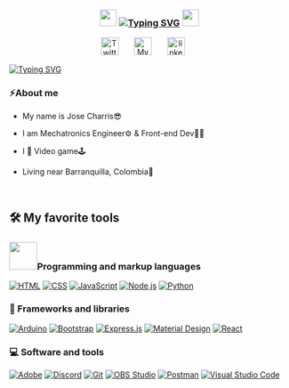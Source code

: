 <h3 align="center">
   <img src="https://media.tenor.com/GocCvG7hs78AAAAi/rocket-joypixels.gif" width="30">
   <a href="https://git.io/typing-svg"><img src="https://readme-typing-svg.demolab.com?font=Silkscreen&size=30&pause=1000&color=1002FF&background=AD055000&center=true&multiline=true&width=510&height=40&lines=WELCOME+TO+JOSE%C2%B4S+PROFILE!+" alt="Typing SVG" /></a>
  <img src="https://media.giphy.com/media/hvRJCLFzcasrR4ia7z/giphy.gif" width="30">
</h3>

<!-- Social icons section -->
<p align="center">
  <a href="https://twitter.com/jse_che"><img width="32px" alt="Twitter" title="Twitter" src="https://cdn-icons-png.flaticon.com/512/733/733579.png"/></a>
  &#8287;&#8287;&#8287;&#8287;&#8287;
  <a href="https://josecharris.vercel.app/"><img width="32px" alt="Mypage" title="Mypage" src="https://cdn-icons-png.flaticon.com/512/7781/7781521.png"></a>
  &#8287;&#8287;&#8287;&#8287;&#8287;
  <a href="https://www.linkedin.com/in/jos%C3%A9-charris-7a5a90206/"><img width="32px" alt="linkedin" title="My Linkedin" src="https://cdn-icons-png.flaticon.com/512/3536/3536505.png"/></a>
  &#8287;&#8287;&#8287;&#8287;&#8287;
</p>

<!-- Language -->
<p align="left">
<a href="https://git.io/typing-svg"><img src="https://readme-typing-svg.demolab.com?font=secular+one&duration=700&pause=1000&color=CA6612&background=FFFFFF00&vCenter=true&width=100&height=30&lines=Hola!;Hello!;Hallo!;Salut!;Ciao!;Ola!;%D0%BF%D1%80%D0%B8%D0%B2%D0%B5%D1%82;%E3%81%93%E3%82%93%E3%81%AB%E3%81%A1%E3%81%AF+;%E4%BD%A0%E5%A5%BD+" alt="Typing SVG" /></a>

### ⚡About me
* My name is Jose Charris😎

* I am Mechatronics Engineer⚙️ & Front-end Dev👨‍💻

* I 💖 Video game🕹

* Living near Barranquilla, Colombia🍃


</p>
<br/>

## 🛠️ My favorite tools

### <img src="https://media0.giphy.com/media/zhYSVCirREeIZtONCI/giphy.gif?cid=790b76118dac21751fbea7289e8d6e7c5f7eab185dc6101e&rid=giphy.gif&ct=s" width="50">Programming and markup languages

<p>
    <a href="https://github.com/search?q=user%3ADenverCoder1+language%3Ahtml"><img alt="HTML" src="https://img.shields.io/badge/HTML-E34F26.svg?logo=html5&logoColor=white"></a>
    <a href="https://github.com/search?q=user%3ADenverCoder1+language%3Acss"><img alt="CSS" src="https://img.shields.io/badge/CSS-1572B6.svg?logo=css3&logoColor=white"></a>
    <a href="https://github.com/search?q=user%3ADenverCoder1+language%3Ajavascript"><img alt="JavaScript" src="https://img.shields.io/badge/JavaScript-F7DF1E.svg?logo=javascript&logoColor=black"></a>
    <a href="https://github.com/search?q=user%3ADenverCoder1+language%3Ajavascript"><img alt="Node.js" src="https://img.shields.io/badge/Node.js-43853D.svg?logo=node.js&logoColor=white"></a>
    <a href="https://github.com/search?q=user%3ADenverCoder1+language%3Apython"><img alt="Python" src="https://img.shields.io/badge/Python-14354C.svg?logo=python&logoColor=white"></a
</p>

### 🧰 Frameworks and libraries

<p>
    <a href="#"><img alt="Arduino" src="https://img.shields.io/badge/-Arduino-00979D?logo=Arduino&logoColor=white"></a>
    <a href="#"><img alt="Bootstrap" src="https://img.shields.io/badge/Bootstrap-7952B3.svg?logo=bootstrap&logoColor=white"></a>
    <a href="#"><img alt="Express.js" src="https://img.shields.io/badge/Express.js-404d59.svg?logo=express&logoColor=white"></a>
    <a href="#"><img alt="Material Design" src="https://img.shields.io/badge/Material%20Design-0081CB.svg?logo=material-design&logoColor=white"></a>
    <a href="#"><img alt="React" src="https://img.shields.io/badge/React-20232a.svg?logo=react&logoColor=%2361DAFB"></a>
</p>


### 💻 Software and tools

<p>
    <a href="#"><img alt="Adobe" src="https://img.shields.io/badge/Adobe-FF0000.svg?logo=adobe&logoColor=white"></a>
    <a href="#"><img alt="Discord" src="https://img.shields.io/badge/-Discord-5865F2.svg?logo=discord&logoColor=white"></a>
    <a href="#"><img alt="Git" src="https://img.shields.io/badge/Git-F05033.svg?logo=git&logoColor=white"></a>
    <a href="#"><img alt="OBS Studio" src="https://img.shields.io/badge/-OBS-302E31?logo=obs-studio&logoColor=white"></a>
    <a href="#"><img alt="Postman" src="https://img.shields.io/badge/Postman-FF6C37?logo=postman&logoColor=white"></a>
    <a href="#"><img alt="Visual Studio Code" src="https://img.shields.io/badge/Visual%20Studio%20Code-0078d7.svg?logo=visual-studio-code&logoColor=white"></a>
</p>


